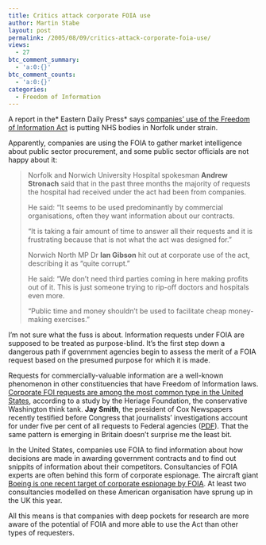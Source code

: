 ```yaml
---
title: Critics attack corporate FOIA use
author: Martin Stabe
layout: post
permalink: /2005/08/09/critics-attack-corporate-foia-use/
views:
  - 27
btc_comment_summary:
  - 'a:0:{}'
btc_comment_counts:
  - 'a:0:{}'
categories:
  - Freedom of Information
---
```

A report in the* Eastern Daily Press* says [companies&rsquo; use of the Freedom of Information Act][1] is putting NHS bodies in Norfolk under strain.

Apparently, companies are using the FOIA to gather market intelligence about public sector procurement, and some public sector officials are not happy about it:

> Norfolk and Norwich University Hospital spokesman **Andrew Stronach** said that in the past three months the majority of requests the hospital had received under the act had been from companies.
> 
> He said: &ldquo;It seems to be used predominantly by commercial organisations, often they want information about our contracts.
> 
> &ldquo;It is taking a fair amount of time to answer all their requests and it is frustrating because that is not what the act was designed for.&rdquo;
> 
> Norwich North MP Dr **Ian Gibson** hit out at corporate use of the act, describing it as &ldquo;quite corrupt.&rdquo;
> 
> He said: &ldquo;We don&rsquo;t need third parties coming in here making profits out of it. This is just someone trying to rip-off doctors and hospitals even more.
> 
> &ldquo;Public time and money shouldn&#8217;t be used to facilitate cheap money-making exercises.&rdquo;

I&rsquo;m not sure what the fuss is about. Information requests under FOIA are supposed to be treated as purpose-blind. It&rsquo;s the first step down a dangerous path if government agencies begin to assess the merit of a FOIA request based on the presumed purpose for which it is made.

Requests for commercially-valuable information are a well-known phenomenon in other constituencies that have Freedom of Information laws. [Corporate FOI requests are among the most common type in the United States][2], according to a study by the Heriage Foundation, the conservative Washington think tank. **Jay Smith**, the president of Cox Newspapers recently testified before Congress that journalists&rsquo; investigations account for under five per cent of all requests to Federal agencies ([PDF][3]). That the same pattern is emerging in Britain doesn&rsquo;t surprise me the least bit. 

In the United States, companies use FOIA to find information about how decisions are made in awarding government contracts and to find out snippits of information about their competitors. Consultancies of FOIA experts are often behind this form of corporate espionage. The aircraft giant [Boeing is one recent target of corporate espionage by FOIA][4]. At least two consultancies modelled on these American organisation have sprung up in the UK this year.

All this means is that companies with deep pockets for research are more aware of the potential of FOIA and more able to use the Act than other types of requesters.

 [1]: http://business.edp24.co.uk/story.aspx?brand=BIZOnline&category=Business&tBrand=BIZOnline&tCategory=homepage&itemid=NOED07%20Aug%202005%2020%3A13%3A01%3A550
 [2]: http://www.heritage.org/Press/MediaCenter/FOIA.cfm
 [3]: tp://reform.house.gov/UploadedFiles/Smith_testimony%205-11-05.pdf
 [4]: http://www.cfac.org/Attachments/corporate_foia_use.htm